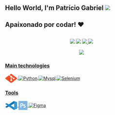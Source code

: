 ## Hello World, I'm Patrício Gabriel <img src=https://raw.githubusercontent.com/TheDudeThatCode/TheDudeThatCode/master/Assets/Earth.gif width="30">
## Apaixonado por codar! ❤️ 
<br>
  <div  align="center"> 
  <a href="https://www.linkedin.com/in/lucenasoft/" target="_blank"><img src="https://img.shields.io/badge/-LinkedIn-%230077B5?style=for-the-badge&logo=linkedin&logoColor=white" target="_blank"></a>   
  <a href = "mailto:getugbr@gmail.com"><img src="https://img.shields.io/badge/-Gmail-%23333?style=for-the-badge&logo=gmail&logoColor=white" target="_blank"></a>
  <a href="https://www.instagram.com/glucena77/" target="_blank"><img src="https://img.shields.io/badge/-Instagram-%23E4405F?style=for-the-badge&logo=instagram&logoColor=white"</a>
    <a href="https://api.whatsapp.com/send?phone=5587988343936&text=Olá!" target="_blank"><img src="https://img.shields.io/badge/-Whatsapp-4CA143?style=for-the-badge&logo=whatsapp&logoColor=white"</a>
 
  
  
</div>
 <br>

 <div align="center" >
  <a href="https://github.com/lucenasoft">
  <img height="230em" src="https://github-readme-stats.vercel.app/api?username=lucenasoft&show_icons=true&theme=aura&include_all_commits=true&count_private=true"/>
</div>

<!-- TODO: Make technologies links takes you to repositories -->
 <h3>Main technologies</h3>
  <img align="center" alt="Lari-git" height="30" width="40" src="https://raw.githubusercontent.com/devicons/devicon/master/icons/git/git-plain.svg"/>
  <img align="center" alt="Python" height="30" width="30" src="https://cdn.iconscout.com/icon/free/png-256/python-3521655-2945099.png"/>
  <img align="center" alt="Mysql" height="32" width="32" src="https://pngimg.com/uploads/mysql/mysql_PNG36.png"/>
  <img align="center" alt="Selenium" height="42" width="40" src="https://raw.githubusercontent.com/SeleniumHQ/www.seleniumhq.org/e846535b56af5f01151ec93f88785b86d3809564/src/main/webapp/images/originals/Selenium%20Logo%20Upright.svg"/>
 
 <h3>Tools</h3>
  <div style="display: inline_block">
    <img align="center" alt="vscode" height="30" width="40" src="https://raw.githubusercontent.com/devicons/devicon/1119b9f84c0290e0f0b38982099a2bd027a48bf1/icons/vscode/vscode-original.svg"/>
    <img align="center" alt="photoshop" height="30" width="30" src="https://raw.githubusercontent.com/devicons/devicon/1119b9f84c0290e0f0b38982099a2bd027a48bf1/icons/photoshop/photoshop-plain.svg"/>
    <img align="center" alt="Figma" height="30" width="30" src="https://upload.wikimedia.org/wikipedia/commons/3/33/Figma-logo.svg"/>
</div>
